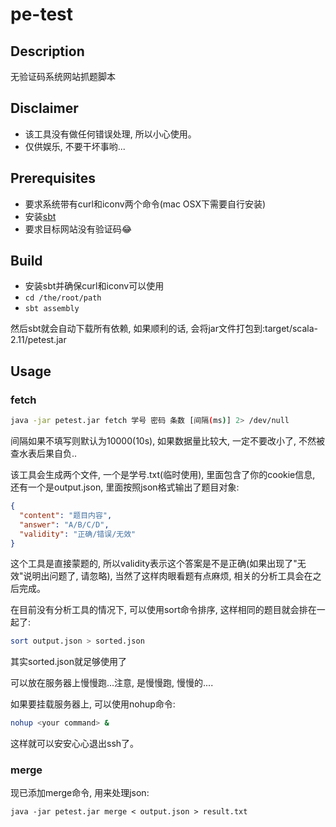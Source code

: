 # pe-test

## Description
无验证码系统网站抓题脚本

## Disclaimer
- 该工具没有做任何错误处理, 所以小心使用。
- 仅供娱乐, 不要干坏事哟...

## Prerequisites
- 要求系统带有curl和iconv两个命令(mac OSX下需要自行安装)
- 安装[sbt](http://www.scala-sbt.org/0.13/docs/zh-cn/Setup.html)
- 要求目标网站没有验证码😂

## Build
- 安装sbt并确保curl和iconv可以使用
- `cd /the/root/path`
- `sbt assembly`

然后sbt就会自动下载所有依赖, 如果顺利的话, 会将jar文件打包到:target/scala-2.11/petest.jar

## Usage
### fetch
```bash
java -jar petest.jar fetch 学号 密码 条数 [间隔(ms)] 2> /dev/null
```

间隔如果不填写则默认为10000(10s), 如果数据量比较大, 一定不要改小了, 不然被查水表后果自负..

该工具会生成两个文件, 一个是学号.txt(临时使用), 里面包含了你的cookie信息, 还有一个是output.json, 里面按照json格式输出了题目对象:

```json
{
  "content": "题目内容",
  "answer": "A/B/C/D",
  "validity": "正确/错误/无效"
}
```

这个工具是直接蒙题的, 所以validity表示这个答案是不是正确(如果出现了"无效"说明出问题了, 请忽略), 当然了这样肉眼看题有点麻烦, 相关的分析工具会在之后完成。

在目前没有分析工具的情况下, 可以使用sort命令排序, 这样相同的题目就会排在一起了:

```bash
sort output.json > sorted.json
```

其实sorted.json就足够使用了

可以放在服务器上慢慢跑...注意, 是慢慢跑, 慢慢的....

如果要挂载服务器上, 可以使用nohup命令:

```bash
nohup <your command> &
```

这样就可以安安心心退出ssh了。

### merge
现已添加merge命令, 用来处理json:

```
java -jar petest.jar merge < output.json > result.txt
```

